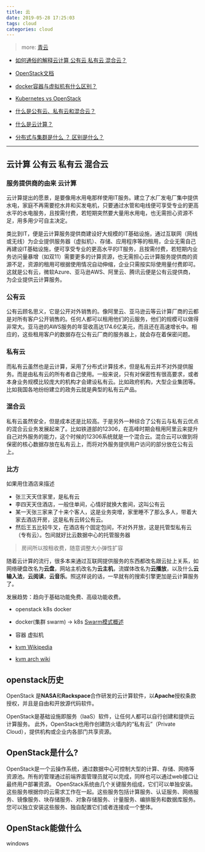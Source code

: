 ```yaml
---
title: 云
date: 2019-05-28 17:25:03
tags: cloud
categories: cloud
---
```


> more: [青云](https://www.qingcloud.com/solutions)

- [如何通俗的解释云计算 公有云 私有云 混合云？](https://www.zhihu.com/question/35442270)
- [OpenStack文档](https://docs.openstack.org/zh_CN/)
- [docker容器与虚拟机有什么区别？](https://www.zhihu.com/question/48174633)

- [Kubernetes vs OpenStack](https://juejin.im/post/5b953d21f265da0afa3dc61b)

- [什么是公有云、私有云和混合云？](https://azure.microsoft.com/zh-cn/overview/what-are-private-public-hybrid-clouds/)
- [什么是云计算？](https://azure.microsoft.com/zh-cn/overview/what-is-cloud-computing/)

- [分布式与集群是什么 ？ 区别是什么？](https://blog.csdn.net/jiangyu1013/article/details/80417961)

***

## 云计算 公有云 私有云 混合云 

### 服务提供商的由来 云计算

云计算提出的愿景，是要像用水用电那样使用IT服务。建立了水厂发电厂集中提供水电，家庭不再需要挖水井和买发电机，只要通过水管和电线便可享受专业的更高水平的水电服务，且按需付费，若短期突然要大量用水用电，也无需担心资源不足，用多用少可自主决定。

类比到IT，便是云计算服务提供商建设好大规模的IT基础设施，通过互联网（网线或无线）为企业提供服务器（虚拟机）、存储、应用程序等的租用，企业无需自己再建设IT基础设施，便可享受专业的更高水平的IT服务，且按需付费，若短期内业务访问量暴增（如双11）需要更多的计算资源，也无需担心云计算服务提供商的资源不足，资源的租用可根据使用情况自动伸缩，企业只需按实际使用量付费即可。这就是公有云，微软Azure、亚马逊AWS、阿里云、腾讯云便是公有云提供商，为企业提供云计算服务。

### 公有云
公有云顾名思义，它是公开对外销售的。像阿里云、亚马逊云等云计算厂商的云都是对所有客户公开销售的。任何人都可以租用他们的云服务，他们的规模可以做得非常大。亚马逊的AWS服务的年营收高达174.6亿美元，而且还在高速增长中。相应的，这些租用客户的数据存在公有云厂商的服务器上，就会存在着保密问题。

### 私有云
而私有云虽然也是云计算，采用了分布式计算技术，但是私有云并不对外提供服务。而是由私有云的所有者自己使用。一般来说，只有对保密性有很高要求，或者本身业务规模比较庞大的机构才会建设私有云。比如政府机构，大型企业集团等。比如我国各地纷纷建立的政务云就是典型的私有云产品。

### 混合云
私有云虽然安全，但是成本还是比较高。于是另外一种综合了公有云与私有云优点的混合云业务发展起来了。比如铁道部的12306，在高峰时期会租用阿里云来提升自己对外服务的能力，这个时候的12306系统就是一个混合云。混合云可以做到将保密的核心数据存放在私有云上，而将对外服务提供用户访问的部分放在公有云上。


### 比方
如果用住酒店来描述

- 张三天天住家里，是私有云
- 李四天天住酒店，一般住单间，心情好就换大套间，这叫公有云
- 某一天张三家来了十来个客人，这是业务突增，家里睡不了那么多人，带着大家去酒店开房，这是私有云转公有云。
- 然后王五比较牛叉，在酒店有个固定包间，不对外开放，这是托管型私有云（专有云）。包间就好比云数据中心的托管服务器

> 房间所以按租收费，随意调整大小弹性扩容

随着云计算的流行，很多本来通过互联网提供服务的东西都改名跟云扯上关系，如网络硬盘改名为**云盘**，网站主机改名为**云主机**，流媒体改名为**云播放**，以及什么**云输入法**，**云阅读**，**云音乐**。照这样说的话，一早就有的搜索引擎更加是云计算服务了。


发展趋势：趋向于基础功能免费、高级功能收费。




- openstack  k8s  docker 
 - docker(集群 swarm) -> k8s [Swarm模式概述](https://docs.docker.com/engine/swarm/)




- 容器  虚拟机  
 - [kvm Wikipedia](https://en.wikipedia.org/wiki/Kernel-based_Virtual_Machine)
 - [kvm arch wiki](https://wiki.archlinux.org/index.php/KVM_(%E7%AE%80%E4%BD%93%E4%B8%AD%E6%96%87))




## openstack历史
OpenStack 是**NASA**和**Rackspace**合作研发的云计算软件，以**Apache**授权条款授权，并且是自由和开放源代码软件。

OpenStack是基础设施即服务（IaaS）软件，让任何人都可以自行创建和提供云计算服务。
此外，OpenStack也用作创建防火墙内的“私有云”（Private Cloud），提供机构或企业内各部门共享资源。

## OpenStack是什么? 
OpenStack是一个云操作系统，通过数据中心可控制大型的计算、存储、网络等资源池。所有的管理通过前端界面管理员就可以完成，同样也可以通过web接口让最终用户部署资源。
OpenStack系统由几个关键服务组成，它们可以单独安装。这些服务根据你的云需求工作在一起。这些服务包括计算服务、认证服务、网络服务、镜像服务、块存储服务、对象存储服务、计量服务、编排服务和数据库服务。您可以独立安装这些服务、独自配置它们或者连接成一个整体。

## OpenStack能做什么
windows
